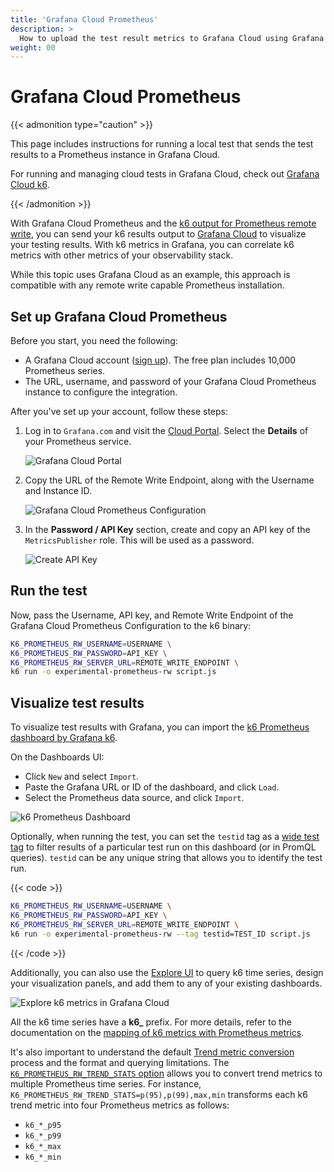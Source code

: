 ```yaml
---
title: 'Grafana Cloud Prometheus'
description: >
  How to upload the test result metrics to Grafana Cloud using Grafana Cloud Prometheus and the k6 output for Prometheus remote write'
weight: 00
---
```


# Grafana Cloud Prometheus

{{< admonition type="caution" >}}

This page includes instructions for running a local test that sends the test results to a Prometheus instance in Grafana Cloud.

For running and managing cloud tests in Grafana Cloud, check out [Grafana Cloud k6](https://grafana.com/docs/grafana-cloud/k6/).

{{< /admonition >}}

With Grafana Cloud Prometheus and the [k6 output for Prometheus remote write](https://grafana.com/docs/k6/<K6_VERSION>/results-output/real-time/prometheus-remote-write), you can send your k6 results output to [Grafana Cloud](https://grafana.com/products/cloud) to visualize your testing results.
With k6 metrics in Grafana, you can correlate k6 metrics with other metrics of your observability stack.

While this topic uses Grafana Cloud as an example, this approach is compatible with any remote write capable Prometheus installation.

## Set up Grafana Cloud Prometheus

Before you start, you need the following:

- A Grafana Cloud account ([sign up](https://grafana.com/products/cloud/)).
  The free plan includes 10,000 Prometheus series.
- The URL, username, and password of your Grafana Cloud Prometheus instance to configure the integration.

After you've set up your account, follow these steps:

1. Log in to `Grafana.com` and visit the [Cloud Portal](https://grafana.com/docs/grafana-cloud/fundamentals/cloud-portal/).
   Select the **Details** of your Prometheus service.

   ![Grafana Cloud Portal](/media/docs/k6-oss/grafana_cloud_portal.png)

1. Copy the URL of the Remote Write Endpoint, along with the Username and Instance ID.

   ![Grafana Cloud Prometheus Configuration](/media/docs/k6-oss/grafana_cloud_prometheus_configuration.png)

1. In the **Password / API Key** section, create and copy an API key of the `MetricsPublisher` role. This will be used as a password.

   ![Create API Key](/media/docs/k6-oss/grafana_cloud_create_api_key_metrics_publisher.png)

## Run the test

Now, pass the Username, API key, and Remote Write Endpoint of the Grafana Cloud Prometheus Configuration to the k6 binary:

```bash
K6_PROMETHEUS_RW_USERNAME=USERNAME \
K6_PROMETHEUS_RW_PASSWORD=API_KEY \
K6_PROMETHEUS_RW_SERVER_URL=REMOTE_WRITE_ENDPOINT \
k6 run -o experimental-prometheus-rw script.js
```

## Visualize test results

To visualize test results with Grafana, you can import the [k6 Prometheus dashboard by Grafana k6](https://grafana.com/grafana/dashboards/19665-k6-prometheus/).

On the Dashboards UI:

- Click `New` and select `Import`.
- Paste the Grafana URL or ID of the dashboard, and click `Load`.
- Select the Prometheus data source, and click `Import`.

![k6 Prometheus Dashboard](/media/docs/k6-oss/k6-prometheus-dashboard-part1.png)

Optionally, when running the test, you can set the `testid` tag as a [wide test tag](https://grafana.com/docs/k6/<K6_VERSION>/using-k6/tags-and-groups/#test-wide-tags) to filter results of a particular test run on this dashboard (or in PromQL queries). `testid` can be any unique string that allows you to identify the test run.

{{< code >}}

```bash
K6_PROMETHEUS_RW_USERNAME=USERNAME \
K6_PROMETHEUS_RW_PASSWORD=API_KEY \
K6_PROMETHEUS_RW_SERVER_URL=REMOTE_WRITE_ENDPOINT \
k6 run -o experimental-prometheus-rw --tag testid=TEST_ID script.js
```

{{< /code >}}

Additionally, you can also use the [Explore UI](https://grafana.com/docs/grafana/latest/explore/) to query k6 time series, design your visualization panels, and add them to any of your existing dashboards.

![Explore k6 metrics in Grafana Cloud](/media/docs/k6-oss/grafana_cloud_explore_k6_metrics_from_extension.png)

All the k6 time series have a **k6\_** prefix.
For more details, refer to the documentation on the [mapping of k6 metrics with Prometheus metrics](https://grafana.com/docs/k6/<K6_VERSION>/results-output/real-time/prometheus-remote-write#metrics-mapping).

It's also important to understand the default [Trend metric conversion](https://grafana.com/docs/k6/<K6_VERSION>/results-output/real-time/prometheus-remote-write#trend-metric-conversions) process and the format and querying limitations. The [`K6_PROMETHEUS_RW_TREND_STATS` option](https://grafana.com/docs/k6/<K6_VERSION>/results-output/real-time/prometheus-remote-write#options) allows you to convert trend metrics to multiple Prometheus time series. For instance, `K6_PROMETHEUS_RW_TREND_STATS=p(95),p(99),max,min` transforms each k6 trend metric into four Prometheus metrics as follows:

- `k6_*_p95`
- `k6_*_p99`
- `k6_*_max`
- `k6_*_min`
